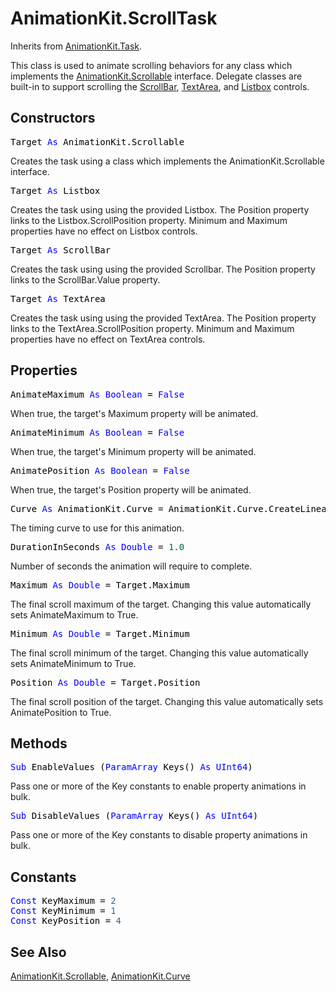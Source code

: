 # AnimationKit.ScrollTask

Inherits from [AnimationKit.Task](AnimationKit.Task.md).

This class is used to animate scrolling behaviors for any class which implements the [AnimationKit.Scrollable](AnimationKit.Scrollable.md) interface. Delegate classes are built-in to support scrolling the [ScrollBar](http://docs.xojo.com/index.php/Scrollbar), [TextArea](http://docs.xojo.com/index.php/TextArea), and [Listbox](http://docs.xojo.com/index.php/Listbox) controls.

## Constructors

<pre><span style="color: #000000;">Target <span style="color: #0000FF;">As</span> AnimationKit.Scrollable</span></pre>
Creates the task using a class which implements the AnimationKit.Scrollable interface.

<pre><span style="color: #000000;">Target <span style="color: #0000FF;">As</span> Listbox</span></pre>
Creates the task using using the provided Listbox. The Position property links to the Listbox.ScrollPosition property. Minimum and Maximum properties have no effect on Listbox controls.

<pre><span style="color: #000000;">Target <span style="color: #0000FF;">As</span> ScrollBar</span></pre>
Creates the task using using the provided Scrollbar. The Position property links to the ScrollBar.Value property.

<pre><span style="color: #000000;">Target <span style="color: #0000FF;">As</span> TextArea</span></pre>
Creates the task using using the provided TextArea. The Position property links to the TextArea.ScrollPosition property. Minimum and Maximum properties have no effect on TextArea controls.

## Properties

<pre id="property.animatemaximum"><span style="color: #000000;">AnimateMaximum <span style="color: #0000FF;">As</span> <span style="color: #0000FF;">Boolean</span> = <span style="color: #0000FF;">False</span></span></pre>
When true, the target's Maximum property will be animated.

<pre id="property.animateminimum"><span style="color: #000000;">AnimateMinimum <span style="color: #0000FF;">As</span> <span style="color: #0000FF;">Boolean</span> = <span style="color: #0000FF;">False</span></span></pre>
When true, the target's Minimum property will be animated.

<pre id="property.animateposition"><span style="color: #000000;">AnimatePosition <span style="color: #0000FF;">As</span> <span style="color: #0000FF;">Boolean</span> = <span style="color: #0000FF;">False</span></span></pre>
When true, the target's Position property will be animated.

<pre id="property.curve"><span style="color: #000000;">Curve <span style="color: #0000FF;">As</span> AnimationKit.Curve = AnimationKit.Curve.CreateLinear()</span></pre>
The timing curve to use for this animation.

<pre id="property.durationinseconds"><span style="color: #000000;">DurationInSeconds <span style="color: #0000FF;">As</span> <span style="color: #0000FF;">Double</span> = <span style="color: #006633;">1.0</span></span></pre>
Number of seconds the animation will require to complete.

<pre id="property.maximum"><span style="color: #000000;">Maximum <span style="color: #0000FF;">As</span> <span style="color: #0000FF;">Double</span> = Target.Maximum</span></pre>
The final scroll maximum of the target. Changing this value automatically sets AnimateMaximum to True.

<pre id="property.minimum"><span style="color: #000000;">Minimum <span style="color: #0000FF;">As</span> <span style="color: #0000FF;">Double</span> = Target.Minimum</span></pre>
The final scroll minimum of the target. Changing this value automatically sets AnimateMinimum to True.

<pre id="property.position"><span style="color: #000000;">Position <span style="color: #0000FF;">As</span> <span style="color: #0000FF;">Double</span> = Target.Position</span></pre>
The final scroll position of the target. Changing this value automatically sets AnimatePosition to True.

## Methods

<pre id="method.enablevalues"><span style="color: #000000;"><span style="color: #0000FF;">Sub</span> EnableValues (<span style="color: #0000FF;">ParamArray</span> Keys() <span style="color: #0000FF;">As</span> <span style="color: #0000FF;">UInt64</span>)</span></pre>
Pass one or more of the Key constants to enable property animations in bulk.

<pre id="method.disablevalues"><span style="color: #000000;"><span style="color: #0000FF;">Sub</span> DisableValues (<span style="color: #0000FF;">ParamArray</span> Keys() <span style="color: #0000FF;">As</span> <span style="color: #0000FF;">UInt64</span>)</span></pre>
Pass one or more of the Key constants to disable property animations in bulk.

## Constants

<pre><span style="color: #000000;"><span style="color: #0000FF;">Const</span> KeyMaximum = <span style="color: #336698;" id="constant.keymaximum">2</span><br><span style="color: #0000FF;">Const</span> KeyMinimum = <span style="color: #336698;" id="constant.keyminimum">1</span><br><span style="color: #0000FF;">Const</span> KeyPosition = <span style="color: #336698;" id="constant.keyposition">4</span><br></span></pre>

## See Also

[AnimationKit.Scrollable](AnimationKit.Scrollable.md), [AnimationKit.Curve](AnimationKit.Curve.md)